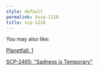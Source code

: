 ```yaml
---
style: default
permalink: Xscp-1218
title: scp-1218
---
```

You may also like:

[Planetfall: 1](http://scp-wiki.net/planetfall-1)

[SCP-2465: "Sadness is Temporary"](http://scp-wiki.net/scp-2465)
